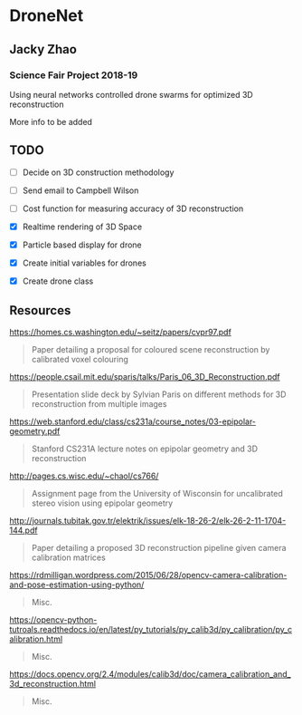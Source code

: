 # DroneNet
## Jacky Zhao
### Science Fair Project 2018-19

Using neural networks controlled drone swarms for optimized 3D reconstruction

More info to be added

## TODO
- [ ] Decide on 3D construction methodology
- [ ] Send email to Campbell Wilson
- [ ] Cost function for measuring accuracy of 3D reconstruction
- [x] Realtime rendering of 3D Space
- [x] Particle based display for drone
- [x] Create initial variables for drones
- [x] Create drone class


## Resources
https://homes.cs.washington.edu/~seitz/papers/cvpr97.pdf
> Paper detailing a proposal for coloured scene reconstruction by calibrated voxel colouring

https://people.csail.mit.edu/sparis/talks/Paris_06_3D_Reconstruction.pdf
> Presentation slide deck by Sylvian Paris on different methods for 3D reconstruction from multiple images

https://web.stanford.edu/class/cs231a/course_notes/03-epipolar-geometry.pdf
> Stanford CS231A lecture notes on epipolar geometry and 3D reconstruction

http://pages.cs.wisc.edu/~chaol/cs766/
> Assignment page from the University of Wisconsin for uncalibrated stereo vision using epipolar geometry

http://journals.tubitak.gov.tr/elektrik/issues/elk-18-26-2/elk-26-2-11-1704-144.pdf
> Paper detailing a proposed 3D reconstruction pipeline given camera calibration matrices

https://rdmilligan.wordpress.com/2015/06/28/opencv-camera-calibration-and-pose-estimation-using-python/
> Misc.

https://opencv-python-tutroals.readthedocs.io/en/latest/py_tutorials/py_calib3d/py_calibration/py_calibration.html
> Misc.

https://docs.opencv.org/2.4/modules/calib3d/doc/camera_calibration_and_3d_reconstruction.html
> Misc.
